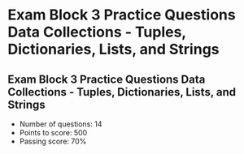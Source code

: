# Exam Block 3 Practice Questions Data Collections - Tuples, Dictionaries, Lists, and Strings

## Exam Block 3 Practice Questions Data Collections - Tuples, Dictionaries, Lists, and Strings

* Number of questions: 14
* Points to score: 500
* Passing score: 70%
